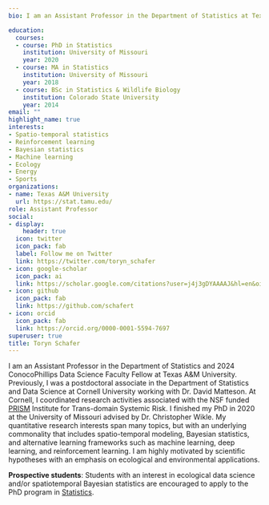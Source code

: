 ```yaml
---
bio: I am an Assistant Professor in the Department of Statistics at Texas A&M University.

education:
  courses:
  - course: PhD in Statistics
    institution: University of Missouri
    year: 2020
  - course: MA in Statistics 
    institution: University of Missouri
    year: 2018
  - course: BSc in Statistics & Wildlife Biology
    institution: Colorado State University
    year: 2014
email: ""
highlight_name: true
interests:
- Spatio-temporal statistics
- Reinforcement learning
- Bayesian statistics
- Machine learning
- Ecology
- Energy
- Sports
organizations:
- name: Texas A&M University
  url: https://stat.tamu.edu/
role: Assistant Professor
social:
- display:
    header: true
  icon: twitter
  icon_pack: fab
  label: Follow me on Twitter
  link: https://twitter.com/toryn_schafer
- icon: google-scholar
  icon_pack: ai
  link: https://scholar.google.com/citations?user=j4j3gDYAAAAJ&hl=en&oi=ao
- icon: github
  icon_pack: fab
  link: https://github.com/schafert
- icon: orcid
  icon_pack: fab
  link: https://orcid.org/0000-0001-5594-7697
superuser: true
title: Toryn Schafer
---
```


I am an Assistant Professor in the Department of Statistics and 2024 ConocoPhillips Data Science Faculty Fellow at Texas A&M University. Previously, I was a postdoctoral associate in the Department of Statistics and Data Science at Cornell University working with Dr. David Matteson. At Cornell, I coordinated research activities associated with the NSF funded [PRISM](https://sites.google.com/view/prism-prj/home) Institute for Trans-domain Systemic Risk. I finished my PhD in 2020 at the University of Missouri advised by Dr. Christopher Wikle. My quantitative research interests span many topics, but with an underlying commonality that includes spatio-temporal modeling, Bayesian statistics, and alternative learning frameworks such as machine learning, deep learning, and reinforcement learning. I am highly motivated by scientific hypotheses with an emphasis on ecological and environmental applications. 


**Prospective students**: Students with an interest in ecological data science and/or spatiotemporal Bayesian statistics are encouraged to apply to the PhD program in [Statistics](https://stat.tamu.edu/). 
